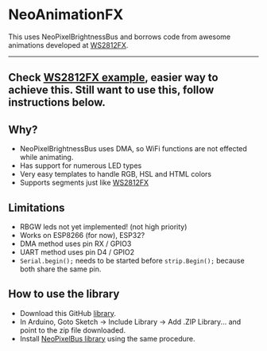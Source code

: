 # NeoAnimationFX
This uses NeoPixelBrightnessBus and borrows code from awesome animations developed at [WS2812FX](https://github.com/kitesurfer1404/WS2812FX).

----------------------------------------
Check [WS2812FX example](https://github.com/kitesurfer1404/WS2812FX/blob/master/examples/ws2812fx_dma/ws2812fx_dma.ino), easier way to achieve this. Still want to use this, follow instructions below.  
----------------------------------------
## Why?
- NeoPixelBrightnessBus uses DMA, so WiFi functions are not effected while animating.
- Has support for numerous LED types
- Very easy templates to handle RGB, HSL and HTML colors
- Supports segments just like [WS2812FX](https://github.com/kitesurfer1404/WS2812FX)
## Limitations
- RBGW leds not yet implemented! (not high priority)
- Works on ESP8266 (for now), ESP32?
- DMA method uses pin RX / GPIO3
- UART method uses pin D4 / GPIO2
- `Serial.begin();` needs to be started before `strip.Begin();` because both share the same pin.
## How to use the library
* Download this GitHub [library](https://github.com/debsahu/NeoAnimationFX/archive/master.zip).
* In Arduino, Goto Sketch -> Include Library -> Add .ZIP Library... and point to the zip file downloaded.
* Install [NeoPixelBus library](https://github.com/Makuna/NeoPixelBus) using the same procedure.
